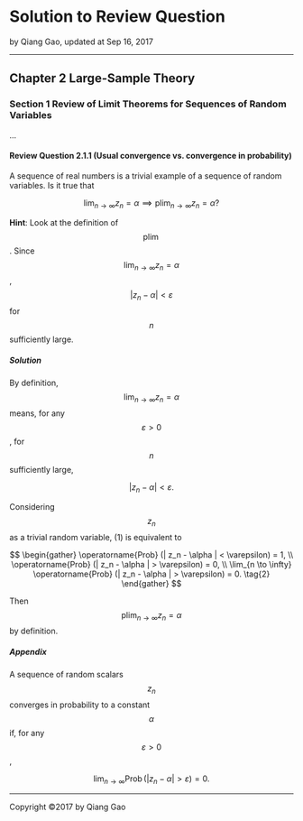 # Solution to Review Question

by Qiang Gao, updated at Sep 16, 2017

---

## Chapter 2 Large-Sample Theory

### Section 1 Review of Limit Theorems for Sequences of Random Variables

...

#### Review Question 2.1.1 (Usual convergence vs. convergence in probability)

A sequence of real numbers is a trivial example of a sequence of random variables. Is it true that

$$
\lim_{n \to \infty} z_n = \alpha
\implies
\operatorname*{plim}_{n \to \infty} z_n = \alpha ?
$$

**Hint**: Look at the definition of $$ \operatorname{plim} $$. Since $$ \lim_{n \to \infty} z_n = \alpha $$, $$ | z_n - \alpha | < \varepsilon $$ for $$ n $$ sufficiently large.

##### Solution

By definition, $$ \lim_{n \to \infty} z_n = \alpha $$ means, for any $$ \varepsilon > 0 $$, for $$n$$ sufficiently large,

$$
| z_n - \alpha | < \varepsilon.
\tag{1}
$$

Considering $$ z_n $$ as a trivial random variable, (1) is equivalent to

$$
\begin{gather}
\operatorname{Prob} (| z_n - \alpha | < \varepsilon) = 1, \\
\operatorname{Prob} (| z_n - \alpha | > \varepsilon) = 0, \\
\lim_{n \to \infty} \operatorname{Prob} (| z_n - \alpha | > \varepsilon) = 0.
\tag{2}
\end{gather}
$$

Then $$ \operatorname*{plim}_{n \to \infty} z_n = \alpha $$ by definition.

##### Appendix

A sequence of random scalars $$ {z_n} $$ converges in probability to a constant $$ \alpha $$ if, for any $$ \varepsilon > 0 $$,

$$
\lim_{n \to \infty} \operatorname{Prob} ( | z_n - \alpha | > \varepsilon ) = 0.
$$

---

Copyright ©2017 by Qiang Gao